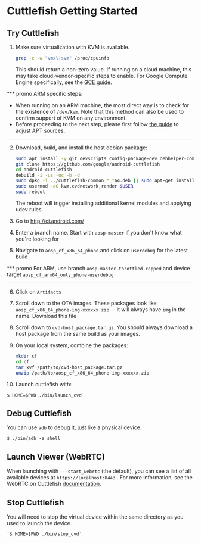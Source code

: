 # Cuttlefish Getting Started

## Try Cuttlefish

1. Make sure virtualization with KVM is available.

   ```bash
   grep -c -w "vmx\|svm" /proc/cpuinfo
   ```

   This should return a non-zero value. If running on a cloud machine, this may
   take cloud-vendor-specific steps to enable. For Google Compute Engine
   specifically, see the [GCE guide].

  [GCE guide]: https://cloud.google.com/compute/docs/instances/enable-nested-virtualization-vm-instances

*** promo
   ARM specific steps:
   - When running on an ARM machine, the most direct way is to check
   for the existence of `/dev/kvm`. Note that this method can also be used to
   confirm support of KVM on any environment.
   - Before proceeding to the next step, please first follow
   [the guide](multiarch-howto.md) to adjust APT sources.
***

2. Download, build, and install the host debian package:

   ```bash
   sudo apt install -y git devscripts config-package-dev debhelper-compat golang
   git clone https://github.com/google/android-cuttlefish
   cd android-cuttlefish
   debuild -i -us -uc -b -d
   sudo dpkg -i ../cuttlefish-common_*_*64.deb || sudo apt-get install -f
   sudo usermod -aG kvm,cvdnetwork,render $USER
   sudo reboot
   ```

   The reboot will trigger installing additional kernel modules and applying
   udev rules.

3. Go to http://ci.android.com/
4. Enter a branch name. Start with `aosp-master` if you don't know what you're
   looking for
5. Navigate to `aosp_cf_x86_64_phone` and click on `userdebug` for the latest build

*** promo
   For ARM, use branch `aosp-master-throttled-copped` and device target `aosp_cf_arm64_only_phone-userdebug`
***

6. Click on `Artifacts`
7. Scroll down to the OTA images. These packages look like
   `aosp_cf_x86_64_phone-img-xxxxxx.zip` -- it will always have `img` in the name.
   Download this file
8. Scroll down to `cvd-host_package.tar.gz`. You should always download a host
   package from the same build as your images.
9. On your local system, combine the packages:

   ```bash
   mkdir cf
   cd cf
   tar xvf /path/to/cvd-host_package.tar.gz
   unzip /path/to/aosp_cf_x86_64_phone-img-xxxxxx.zip
   ```

10. Launch cuttlefish with:

   `$ HOME=$PWD ./bin/launch_cvd`

## Debug Cuttlefish

You can use `adb` to debug it, just like a physical device:

   `$ ./bin/adb -e shell`

## Launch Viewer (WebRTC)

When launching with `---start_webrtc` (the default), you can see a list of all
available devices at `https://localhost:8443` . For more information, see the
WebRTC on Cuttlefish
[documentation](https://source.android.com/setup/create/cuttlefish-ref-webrtc).

## Stop Cuttlefish

You will need to stop the virtual device within the same directory as you used
to launch the device.

    `$ HOME=$PWD ./bin/stop_cvd`

